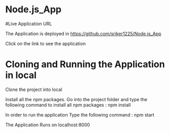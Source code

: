 # Node.js_App

#Live Application URL

The Application is deployed in https://github.com/sriker1225/Node.js_App

Click on the link to see the application

# Cloning and Running the Application in local

Clone the project into local

Install all the npm packages. Go into the project folder and type the following command to install all npm packages : 
npm install

In order to run the application Type the following command : 
npm start

The Application Runs on localhost:8000
